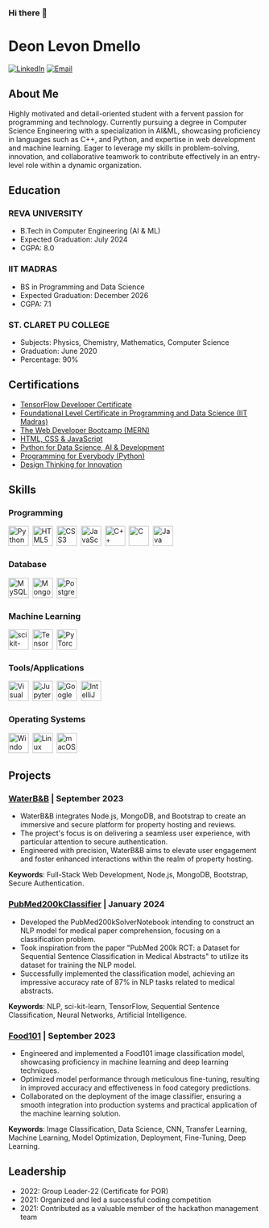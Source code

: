 ### Hi there 👋

# Deon Levon Dmello

[![LinkedIn](https://img.shields.io/badge/LinkedIn-0077B5?style=for-the-badge&logo=linkedin&logoColor=white)](https://www.linkedin.com/in/deon-dmello/)
[![Email](https://img.shields.io/badge/Email-D14836?style=for-the-badge&logo=gmail&logoColor=white)](mailto:deondmello@gmail.com)

## About Me

Highly motivated and detail-oriented student with a fervent passion for programming and technology. Currently pursuing a degree in Computer Science Engineering with a specialization in AI&ML, showcasing proficiency in languages such as C++, and Python, and expertise in web development and machine learning. Eager to leverage my skills in problem-solving, innovation, and collaborative teamwork to contribute effectively in an entry-level role within a dynamic organization.

## Education

### REVA UNIVERSITY
 - B.Tech in Computer Engineering (AI & ML)
 - Expected Graduation: July 2024
 - CGPA: 8.0

### IIT MADRAS
 - BS in Programming and Data Science
 - Expected Graduation: December 2026
 - CGPA: 7.1

### ST. CLARET PU COLLEGE
 - Subjects: Physics, Chemistry, Mathematics, Computer Science
 - Graduation: June 2020
 - Percentage: 90%

## Certifications

- [TensorFlow Developer Certificate](https://www.tensorflow.org/certificate)
- [Foundational Level Certificate in Programming and Data Science (IIT Madras)](https://www.onlinedegree.iitm.ac.in/)
- [The Web Developer Bootcamp (MERN)](https://www.udemy.com/course/the-web-developer-bootcamp/)
- [HTML, CSS & JavaScript](https://www.coursera.org/learn/html-css-javascript-for-web-developers)
- [Python for Data Science, AI & Development](https://www.coursera.org/specializations/data-science-python)
- [Programming for Everybody (Python)](https://www.coursera.org/specializations/python)
- [Design Thinking for Innovation](https://www.coursera.org/learn/uva-darden-design-thinking-innovation)

<!--  ## Skills

### Programming
- Python
- HTML/CSS/JavaScript
- C/C++
- MySQL
- MongoDB

### Machine Learning
- scikit-learn
- TensorFlow
- PyTorch

### Tools/Applications
- Visual Studio
- Jupyter
- Colab

### Operating Systems
- Windows
- Linux
- Mac OS
-->

## Skills

### Programming
<div>
  <img src="https://cdn.jsdelivr.net/gh/devicons/devicon/icons/python/python-original.svg" title="Python" alt="Python" width="40" height="40"/>&nbsp;
  <img src="https://cdn.jsdelivr.net/gh/devicons/devicon/icons/html5/html5-original.svg" title="HTML5" alt="HTML5" width="40" height="40"/>&nbsp;
  <img src="https://cdn.jsdelivr.net/gh/devicons/devicon/icons/css3/css3-original.svg" title="CSS3" alt="CSS3" width="40" height="40"/>&nbsp;
  <img src="https://cdn.jsdelivr.net/gh/devicons/devicon/icons/javascript/javascript-original.svg" title="JavaScript" alt="JavaScript" width="40" height="40"/>&nbsp;
  <img src="https://cdn.jsdelivr.net/gh/devicons/devicon/icons/cplusplus/cplusplus-original.svg" title="C++" alt="C++" width="40" height="40"/>&nbsp;
  <img src="https://cdn.jsdelivr.net/gh/devicons/devicon/icons/c/c-original.svg" title="C" alt="C" width="40" height="40"/>&nbsp;
  <img src="https://cdn.jsdelivr.net/gh/devicons/devicon/icons/java/java-original.svg" title="Java" alt="Java" width="40" height="40"/>&nbsp;
</div>

### Database
<div>
  <img src="https://cdn.jsdelivr.net/gh/devicons/devicon/icons/mysql/mysql-original.svg" title="MySQL" alt="MySQL" width="40" height="40"/>&nbsp;
  <img src="https://cdn.jsdelivr.net/gh/devicons/devicon/icons/mongodb/mongodb-original.svg" title="MongoDB" alt="MongoDB" width="40" height="40"/>&nbsp;
  <img src="https://cdn.jsdelivr.net/gh/devicons/devicon/icons/postgresql/postgresql-original.svg" title="PostgreSQL" alt="PostgreSQL" width="40" height="40"/>&nbsp;
</div>

### Machine Learning
<div>
  <img src="https://upload.wikimedia.org/wikipedia/commons/0/05/Scikit_learn_logo_small.svg" title="scikit-learn" alt="scikit-learn" width="40" height="40"/>&nbsp;
  <img src="https://cdn.jsdelivr.net/gh/devicons/devicon/icons/tensorflow/tensorflow-original.svg" title="TensorFlow" alt="TensorFlow" width="40" height="40"/>&nbsp;
  <img src="https://cdn.jsdelivr.net/gh/devicons/devicon/icons/pytorch/pytorch-original.svg" title="PyTorch" alt="PyTorch" width="40" height="40"/>&nbsp;
</div>

### Tools/Applications
<div>
  <img src="https://cdn.jsdelivr.net/gh/devicons/devicon/icons/vscode/vscode-original.svg" title="Visual Studio Code" alt="Visual Studio Code" width="40" height="40"/>&nbsp;
  <img src="https://cdn.jsdelivr.net/gh/devicons/devicon/icons/jupyter/jupyter-original.svg" title="Jupyter Notebook" alt="Jupyter Notebook" width="40" height="40"/>&nbsp;
  <img src="https://upload.wikimedia.org/wikipedia/commons/d/d0/Google_Colaboratory_SVG_Logo.svg" title="Google Colab" alt="Google Colab" width="40" height="40"/>&nbsp;
  <img src="https://cdn.jsdelivr.net/gh/devicons/devicon/icons/intellij/intellij-original.svg" title="IntelliJ IDEA" alt="IntelliJ IDEA" width="40" height="40"/>
</div>

### Operating Systems
<div>
  <img src="https://cdn.jsdelivr.net/gh/devicons/devicon/icons/windows8/windows8-original.svg" title="Windows" alt="Windows" width="40" height="40"/>&nbsp;
  <img src="https://cdn.jsdelivr.net/gh/devicons/devicon/icons/linux/linux-original.svg" title="Linux" alt="Linux" width="40" height="40"/>&nbsp;
  <img src="https://cdn.jsdelivr.net/gh/devicons/devicon/icons/apple/apple-original.svg" title="macOS" alt="macOS" width="40" height="40"/>&nbsp;
</div>



## Projects

### [WaterB&B](https://github.com/lekenzi/WaterB-B) | September 2023

- WaterB&B integrates Node.js, MongoDB, and Bootstrap to create an immersive and secure platform for property hosting and reviews.
- The project's focus is on delivering a seamless user experience, with particular attention to secure authentication.
- Engineered with precision, WaterB&B aims to elevate user engagement and foster enhanced interactions within the realm of property hosting.

**Keywords**: Full-Stack Web Development, Node.js, MongoDB, Bootstrap, Secure Authentication.

### [PubMed200kClassifier](https://github.com/lekenzi/PubMed200kSolver) | January 2024

- Developed the PubMed200kSolverNotebook intending to construct an NLP model for medical paper comprehension, focusing on a classification problem.
- Took inspiration from the paper "PubMed 200k RCT: a Dataset for Sequential Sentence Classification in Medical Abstracts" to utilize its dataset for training the NLP model.
- Successfully implemented the classification model, achieving an impressive accuracy rate of 87% in NLP tasks related to medical abstracts.

**Keywords**: NLP, sci-kit-learn, TensorFlow, Sequential Sentence Classification, Neural Networks, Artificial Intelligence.

### [Food101](https://github.com/lekenzi/efficient_net_food101) | September 2023

- Engineered and implemented a Food101 image classification model, showcasing proficiency in machine learning and deep learning techniques.
- Optimized model performance through meticulous fine-tuning, resulting in improved accuracy and effectiveness in food category predictions.
- Collaborated on the deployment of the image classifier, ensuring a smooth integration into production systems and practical application of the machine learning solution.

**Keywords**: Image Classification, Data Science, CNN, Transfer Learning, Machine Learning, Model Optimization, Deployment, Fine-Tuning, Deep Learning.

## Leadership

- 2022: Group Leader-22 (Certificate for POR)
- 2021: Organized and led a successful coding competition
- 2021: Contributed as a valuable member of the hackathon management team


<!--
**lekenzi/lekenzi** is a ✨ _special_ ✨ repository because its `README.md` (this file) appears on your GitHub profile.

Here are some ideas to get you started:

- 🔭 I’m currently working on ...
- 🌱 I’m currently learning ...
- 👯 I’m looking to collaborate on ...
- 🤔 I’m looking for help with ...
- 💬 Ask me about ...
- 📫 How to reach me: ...
- 😄 Pronouns: ...
- ⚡ Fun fact: ...
-->
